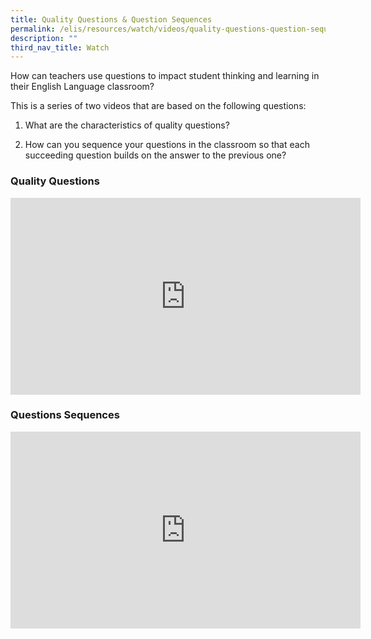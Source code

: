 ```yaml
---
title: Quality Questions & Question Sequences
permalink: /elis/resources/watch/videos/quality-questions-question-sequences/
description: ""
third_nav_title: Watch
---
```

How can teachers use questions to impact student thinking and learning in their English Language classroom?

This is a series of two videos that are based on the following questions:

1. What are the characteristics of quality questions?

2. How can you sequence your questions in the classroom so that each succeeding question builds on the answer to the previous one?

### Quality Questions 

<iframe width="560" height="315" src="https://www.youtube.com/embed/3pojCAccrJ8" title="YouTube video player" frameborder="0" allow="accelerometer; autoplay; clipboard-write; encrypted-media; gyroscope; picture-in-picture" allowfullscreen></iframe>

### Questions Sequences

<iframe width="560" height="315" src="https://www.youtube.com/embed/cSk8Mwe1Ec0" title="YouTube video player" frameborder="0" allow="accelerometer; autoplay; clipboard-write; encrypted-media; gyroscope; picture-in-picture" allowfullscreen></iframe>

